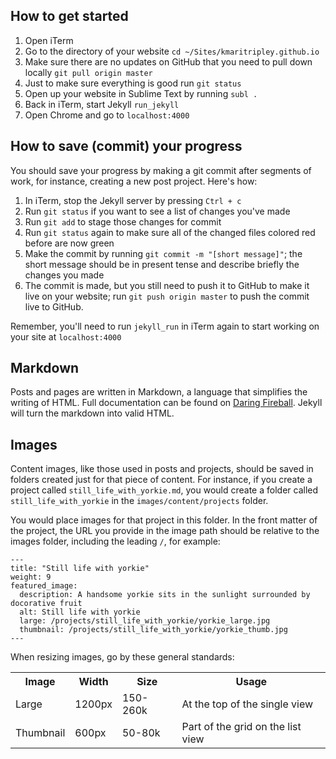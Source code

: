 
## How to get started

1. Open iTerm
2. Go to the directory of your website `cd ~/Sites/kmaritripley.github.io`
3. Make sure there are no updates on GitHub that you need to pull down locally `git pull origin master`
4. Just to make sure everything is good run `git status`
5. Open up your website in Sublime Text by running `subl .` 
6. Back in iTerm, start Jekyll `run_jekyll`
7. Open Chrome and go to `localhost:4000`

## How to save (commit) your progress

You should save your progress by making a git commit after segments of work, for instance, creating a new post project. Here's how:

1. In iTerm, stop the Jekyll server by pressing `Ctrl + c`
2. Run `git status` if you want to see a list of changes you've made
3. Run `git add` to stage those changes for commit
4. Run `git status` again to make sure all of the changed files colored red before are now green
5. Make the commit by running `git commit -m "[short message]"`; the short message should be in present tense and describe briefly the changes you made
6. The commit is made, but you still need to push it to GitHub to make it live on your website; run `git push origin master` to push the commit live to GitHub.

Remember, you'll need to run `jekyll_run` in iTerm again to start  working on your site at `localhost:4000`

## Markdown

Posts and pages are written in Markdown, a language that simplifies the writing of HTML. Full documentation can be found on [Daring Fireball](https://daringfireball.net/projects/markdown/). Jekyll will turn the markdown into valid HTML.

## Images

Content images, like those used in posts and projects, should be saved in folders created just for that piece of content. For instance, if you create a project called `still_life_with_yorkie.md`, you would create a folder called `still_life_with_yorkie` in the `images/content/projects` folder. 

You would place images for that project in this folder. In the front matter of the project, the URL you provide in the image path should be relative to the images folder, including the leading `/`, for example:

	---
	title: "Still life with yorkie"
	weight: 9
	featured_image:
	  description: A handsome yorkie sits in the sunlight surrounded by docorative fruit
	  alt: Still life with yorkie
	  large: /projects/still_life_with_yorkie/yorkie_large.jpg
	  thumbnail: /projects/still_life_with_yorkie/yorkie_thumb.jpg
	---

When resizing images, go by these general standards:

<table>
	<tr>
		<th>Image</th>
		<th>Width</th>
		<th>Size</th>
		<th>Usage</th>
	</tr>
	<tr>
		<td>Large</td>
		<td>1200px</td>
		<td>150-260k</td>
		<td>At the top of the single view</td>
	</tr>
	<tr>
		<td>Thumbnail</td>
		<td>600px</td>
		<td>50-80k</td>
		<td>Part of the grid on the list view</td>
	</tr>
</table>